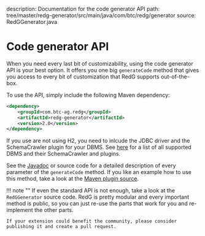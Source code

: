 description: Documentation for the code generator API
path: tree/master/redg-generator/src/main/java/com/btc/redg/generator
source: RedGGenerator.java

# Code generator API

When you need every last bit of customizability, using the code generator API is your best option. It offers you
one big `generateCode` method that gives you access to every bit of customization that RedG supports out-of-the-box.

To use the API, simply include the following Maven dependency:
````xml
<dependency>
    <groupId>com.btc-ag.redg</groupId>
    <artifactId>redg-generator</artifactId>
    <version>2.0</version>
</dependency>
````

If you use are not using H2, you need to inlcude the JDBC driver and the SchemaCrawler plugin for your DBMS. See [here](../compatibility.md) for a
list of all supported DBMS and their SchemaCrawler and plugins.

See the [Javadoc](../../apidocs) or source code for a detailed description of every parameter of the `generateCode` method.
If you like an example how to use this method, take a look at the 
[Maven plugin source](https://gitlab.com/btc-redg/redg/tree/master/redg-maven-plugin/src/main/java/com/btc/redg/plugin/RedGGeneratorMojo.java).

!!! note ""
    If even the standard API is not enough, take a look at the `RedGGenerator` source code. RedG is pretty modular
    and every important method is public, so you can just re-use the parts that work for you and re-implement the other parts.
    
    If your extension could benefit the community, please consider publishing it and create a pull request.